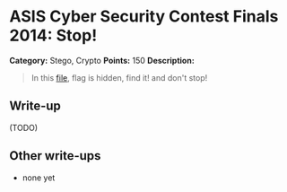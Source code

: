 # ASIS Cyber Security Contest Finals 2014: Stop!

**Category:** Stego, Crypto
**Points:** 150
**Description:**

> In this [file](stop_53e41e604422d4fa824490ca852dfecb), flag is hidden, find it! and don't stop!

## Write-up

(TODO)

## Other write-ups

* none yet

